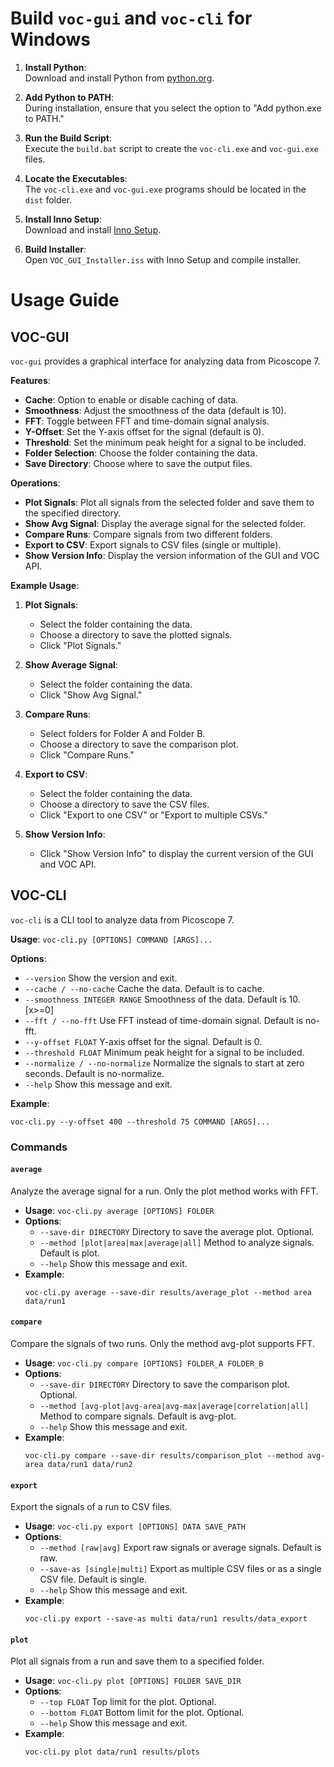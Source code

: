 # Build `voc-gui` and `voc-cli` for Windows

1. **Install Python**:  
   Download and install Python from [python.org](https://www.python.org/).

2. **Add Python to PATH**:  
   During installation, ensure that you select the option to "Add python.exe to PATH."

3. **Run the Build Script**:  
   Execute the `build.bat` script to create the `voc-cli.exe` and `voc-gui.exe` files.

4. **Locate the Executables**:  
    The `voc-cli.exe` and `voc-gui.exe` programs should be located in the `dist` folder.

5. **Install Inno Setup**:  
   Download and install [Inno Setup](https://jrsoftware.org/isdl.php#stable).

6. **Build Installer**:  
   Open `VOC_GUI_Installer.iss` with Inno Setup and compile installer.

# Usage Guide

## VOC-GUI

`voc-gui` provides a graphical interface for analyzing data from Picoscope 7.

**Features**:
- **Cache**: Option to enable or disable caching of data.
- **Smoothness**: Adjust the smoothness of the data (default is 10).
- **FFT**: Toggle between FFT and time-domain signal analysis.
- **Y-Offset**: Set the Y-axis offset for the signal (default is 0).
- **Threshold**: Set the minimum peak height for a signal to be included.
- **Folder Selection**: Choose the folder containing the data.
- **Save Directory**: Choose where to save the output files.

**Operations**:
- **Plot Signals**: Plot all signals from the selected folder and save them to the specified directory.
- **Show Avg Signal**: Display the average signal for the selected folder.
- **Compare Runs**: Compare signals from two different folders.
- **Export to CSV**: Export signals to CSV files (single or multiple).
- **Show Version Info**: Display the version information of the GUI and VOC API.

**Example Usage**:
1. **Plot Signals**:
   - Select the folder containing the data.
   - Choose a directory to save the plotted signals.
   - Click "Plot Signals."

2. **Show Average Signal**:
   - Select the folder containing the data.
   - Click "Show Avg Signal."

3. **Compare Runs**:
   - Select folders for Folder A and Folder B.
   - Choose a directory to save the comparison plot.
   - Click "Compare Runs."

4. **Export to CSV**:
   - Select the folder containing the data.
   - Choose a directory to save the CSV files.
   - Click "Export to one CSV" or "Export to multiple CSVs."

5. **Show Version Info**:
   - Click "Show Version Info" to display the current version of the GUI and VOC API.

## VOC-CLI

`voc-cli` is a CLI tool to analyze data from Picoscope 7.

**Usage**: `voc-cli.py [OPTIONS] COMMAND [ARGS]...`

**Options**:
- `--version`                     Show the version and exit.
- `--cache / --no-cache`          Cache the data. Default is to cache.
- `--smoothness INTEGER RANGE`    Smoothness of the data. Default is 10.  [x>=0]
- `--fft / --no-fft`              Use FFT instead of time-domain signal. Default is no-fft.
- `--y-offset FLOAT`              Y-axis offset for the signal. Default is 0.
- `--threshold FLOAT`             Minimum peak height for a signal to be included.
- `--normalize / --no-normalize`  Normalize the signals to start at zero seconds. Default is no-normalize.
- `--help`                        Show this message and exit.

**Example**:
   ```
   voc-cli.py --y-offset 400 --threshold 75 COMMAND [ARGS]...
   ```

### Commands

#### `average`
Analyze the average signal for a run. Only the plot method works with FFT.

- **Usage**: `voc-cli.py average [OPTIONS] FOLDER`
- **Options**:
  - `--save-dir DIRECTORY`            Directory to save the average plot. Optional.
  - `--method [plot|area|max|average|all]`  Method to analyze signals. Default is plot.
  - `--help`                          Show this message and exit.
- **Example**:
   ```
   voc-cli.py average --save-dir results/average_plot --method area data/run1
   ```

#### `compare`
Compare the signals of two runs. Only the method avg-plot supports FFT.

- **Usage**: `voc-cli.py compare [OPTIONS] FOLDER_A FOLDER_B`
- **Options**:
  - `--save-dir DIRECTORY`            Directory to save the comparison plot. Optional.
  - `--method [avg-plot|avg-area|avg-max|average|correlation|all]`  Method to compare signals. Default is avg-plot.
  - `--help`                          Show this message and exit.
- **Example**:
   ```
   voc-cli.py compare --save-dir results/comparison_plot --method avg-area data/run1 data/run2
   ```

#### `export`
Export the signals of a run to CSV files.

- **Usage**: `voc-cli.py export [OPTIONS] DATA SAVE_PATH`
- **Options**:
  - `--method [raw|avg]`              Export raw signals or average signals. Default is raw.
  - `--save-as [single|multi]`        Export as multiple CSV files or as a single CSV file. Default is single.
  - `--help`                          Show this message and exit.
- **Example**:
   ```
   voc-cli.py export --save-as multi data/run1 results/data_export
   ```

#### `plot`
Plot all signals from a run and save them to a specified folder.

- **Usage**: `voc-cli.py plot [OPTIONS] FOLDER SAVE_DIR`
- **Options**:
  - `--top FLOAT`     Top limit for the plot. Optional.
  - `--bottom FLOAT`  Bottom limit for the plot. Optional.
  - `--help`          Show this message and exit.
- **Example**:
   ```
   voc-cli.py plot data/run1 results/plots
   ```
